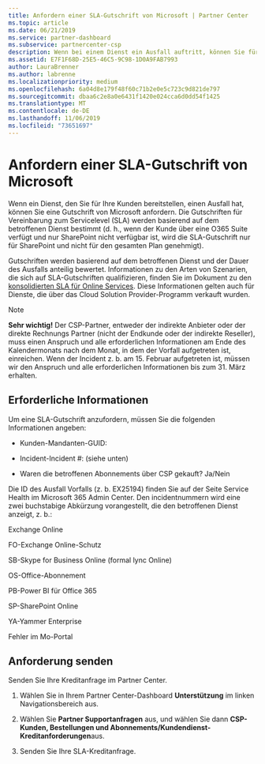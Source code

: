 ```yaml
---
title: Anfordern einer SLA-Gutschrift von Microsoft | Partner Center
ms.topic: article
ms.date: 06/21/2019
ms.service: partner-dashboard
ms.subservice: partnercenter-csp
description: Wenn bei einem Dienst ein Ausfall auftritt, können Sie für Ihren Kunden eine SLA-Gutschrift anfordern.
ms.assetid: E7F1F68D-25E5-46C5-9C98-1D0A9FAB7993
author: LauraBrenner
ms.author: labrenne
ms.localizationpriority: medium
ms.openlocfilehash: 6a04d8e179f48f60c71b2e0e5c723c9d821de797
ms.sourcegitcommit: dbaa6c2e8a0e6431f1420e024cca6d0dd54f1425
ms.translationtype: MT
ms.contentlocale: de-DE
ms.lasthandoff: 11/06/2019
ms.locfileid: "73651697"
---
```

# <a name="request-an-sla-credit-from-microsoft"></a>Anfordern einer SLA-Gutschrift von Microsoft 

Wenn ein Dienst, den Sie für Ihre Kunden bereitstellen, einen Ausfall hat, können Sie eine Gutschrift von Microsoft anfordern. Die Gutschriften für Vereinbarung zum Servicelevel (SLA) werden basierend auf dem betroffenen Dienst bestimmt (d. h., wenn der Kunde über eine O365 Suite verfügt und nur SharePoint nicht verfügbar ist, wird die SLA-Gutschrift nur für SharePoint und nicht für den gesamten Plan genehmigt).

Gutschriften werden basierend auf dem betroffenen Dienst und der Dauer des Ausfalls anteilig bewertet. Informationen zu den Arten von Szenarien, die sich auf SLA-Gutschriften qualifizieren, finden Sie im Dokument zu den [konsolidierten SLA für Online Services](http://www.microsoftvolumelicensing.com/DocumentSearch.aspx?Mode=3&DocumentTypeId=37). Diese Informationen gelten auch für Dienste, die über das Cloud Solution Provider-Programm verkauft wurden.

>[!Note]
>**Sehr wichtig!** Der CSP-Partner, entweder der indirekte Anbieter oder der direkte Rechnungs Partner (nicht der Endkunde oder der indirekte Reseller), muss einen Anspruch und alle erforderlichen Informationen am Ende des Kalendermonats nach dem Monat, in dem der Vorfall aufgetreten ist, einreichen. Wenn der Incident z. b. am 15. Februar aufgetreten ist, müssen wir den Anspruch und alle erforderlichen Informationen bis zum 31. März erhalten. 

## <a name="required-information"></a>Erforderliche Informationen


Um eine SLA-Gutschrift anzufordern, müssen Sie die folgenden Informationen angeben: 

- Kunden-Mandanten-GUID: 

- Incident-Incident #: (siehe unten)

- Waren die betroffenen Abonnements über CSP gekauft? Ja/Nein

Die ID des Ausfall Vorfalls (z. b. EX25194) finden Sie auf der Seite Service Health im Microsoft 365 Admin Center. Den incidentnummern wird eine zwei buchstabige Abkürzung vorangestellt, die den betroffenen Dienst anzeigt, z. b.:

Exchange Online

FO-Exchange Online-Schutz

SB-Skype for Business Online (formal lync Online)

OS-Office-Abonnement

PB-Power BI für Office 365

SP-SharePoint Online

YA-Yammer Enterprise

Fehler im Mo-Portal

## <a name="submit-a-request"></a>Anforderung senden

Senden Sie Ihre Kreditanfrage im Partner Center.

1. Wählen Sie in Ihrem Partner Center-Dashboard **Unterstützung** im linken Navigationsbereich aus.

2. Wählen Sie **Partner Supportanfragen** aus, und wählen Sie dann **CSP-Kunden, Bestellungen und Abonnements/Kundendienst-Kreditanforderungen**aus.

3. Senden Sie Ihre SLA-Kreditanfrage.





